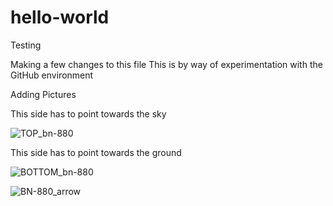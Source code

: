 # hello-world
Testing

Making a few changes to this file
This is by way of experimentation with the GitHub environment

Adding Pictures

This side has to point towards the sky

![TOP_bn-880](https://user-images.githubusercontent.com/65187658/129951933-6df4d873-b50a-4fe7-b12f-f4041402a4a9.jpg)

This side has to point towards the ground

![BOTTOM_bn-880](https://user-images.githubusercontent.com/65187658/129952395-29948465-76ec-48ac-a1b7-7e1c1e539f07.jpg)

![BN-880_arrow](https://user-images.githubusercontent.com/65187658/130331246-c5d3bc55-be7a-4481-b202-a51ff40d57eb.jpg)

